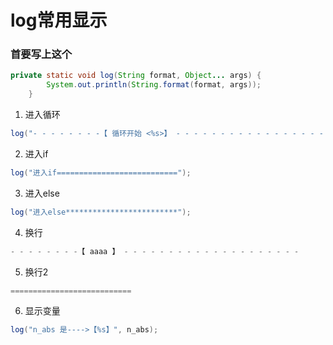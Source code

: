 # log常用显示

### 首要写上这个
```java
private static void log(String format, Object... args) {
        System.out.println(String.format(format, args));
    }
```


1. 进入循环
```java
log("- - - - - - - -【 循环开始 <%s>】 - - - - - - - - - - - - - - - - - - - -", i);
```
2. 进入if
```java
log("进入if===========================");
```
3. 进入else
```java
log("进入else*************************");

```
4. 换行
```java
- - - - - - - -【 aaaa 】 - - - - - - - - - - - - - - - - - - - -
```
5. 换行2
```java
===========================
```
6. 显示变量
```java
log("n_abs 是---->【%s】", n_abs);
```



